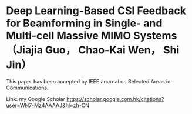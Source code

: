 # Deep Learning-Based CSI Feedback for Beamforming in Single- and Multi-cell Massive MIMO Systems （Jiajia Guo， Chao-Kai Wen， Shi Jin）
This paper has been accepted by IEEE Journal on Selected Areas in Communications. 



Link: my Google Scholar  https://scholar.google.com.hk/citations?user=WN7-Mz4AAAAJ&hl=zh-CN
